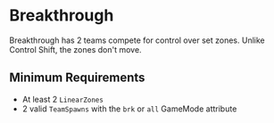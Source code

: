 # Breakthrough
Breakthrough has 2 teams compete for control over set zones. Unlike Control Shift, the zones don't move.

## Minimum Requirements
- At least 2 `LinearZones`
- 2 valid `TeamSpawns` with the `brk` or `all` GameMode attribute